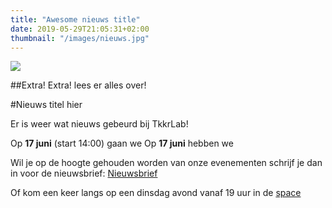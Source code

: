 ```yaml
---
title: "Awesome nieuws title"
date: 2019-05-29T21:05:31+02:00
thumbnail: "/images/nieuws.jpg"
---
```

![](/blog/nieuws.jpg)

##Extra! Extra! lees er alles over!

#Nieuws titel hier

Er is weer wat nieuws gebeurd bij TkkrLab!

Op **17 juni** (start 14:00) gaan we
Op **17 juni** hebben we


Wil je op de hoogte gehouden worden van onze evenementen schrijf je dan in voor de nieuwsbrief: [Nieuwsbrief](https://us5.list-manage.com/subscribe?u=1b388ae9c2f102d5dfe256664&id=6e66555d39)

Of kom een keer langs op een dinsdag avond vanaf 19 uur in de [space](https://tkkrlab.nl/space/)
